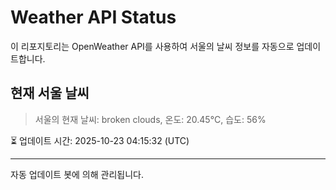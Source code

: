 
# Weather API Status

이 리포지토리는 OpenWeather API를 사용하여 서울의 날씨 정보를 자동으로 업데이트합니다.

## 현재 서울 날씨
> 서울의 현재 날씨: broken clouds, 온도: 20.45°C, 습도: 56%

⏳ 업데이트 시간: 2025-10-23 04:15:32 (UTC)

---
자동 업데이트 봇에 의해 관리됩니다.
